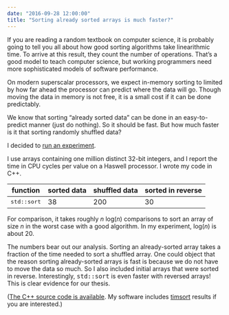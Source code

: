 ```yaml
---
date: "2016-09-28 12:00:00"
title: "Sorting already sorted arrays is much faster?"
---
```




If you are reading a random textbook on computer science, it is probably going to tell you all about how good sorting algorithms take linearithmic time. To arrive at this result, they count the number of operations. That&rsquo;s a good model to teach computer science, but working programmers need more sophisticated models of software performance.

On modern superscalar processors, we expect in-memory sorting to limited by how far ahead the processor can predict where the data will go. Though moving the data in memory is not free, it is a small cost if it can be done predictably.

We know that sorting &ldquo;already sorted data&rdquo; can be done in an easy-to-predict manner (just do nothing). So it should be fast. But how much faster is it that sorting randomly shuffled data?

I decided to [run an experiment](https://github.com/lemire/Code-used-on-Daniel-Lemire-s-blog/tree/master/2016/09/28). 

I use arrays containing one million distinct 32-bit integers, and I report the time in CPU cycles per value on a Haswell processor. I wrote my code in C++.

function                 |sorted data              |shuffled data            |sorted in reverse        |
-------------------------|-------------------------|-------------------------|-------------------------|
<tt>std::sort</tt>       |38                       |200                      |30                       |


For comparison, it takes roughly _n_ log(<em>n</em>) comparisons to sort an array of size _n_ in the worst case with a good algorithm. In my experiment, log(<em>n</em>) is about 20.

The numbers bear out our analysis. Sorting an already-sorted array takes a fraction of the time needed to sort a shuffled array. One could object that the reason sorting already-sorted arrays is fast is because we do not have to move the data so much. So I also included initial arrays that were sorted in reverse. Interestingly, <tt>std::sort</tt> is even faster with reversed arrays! This is clear evidence for our thesis.

([The C++ source code is available](https://github.com/lemire/Code-used-on-Daniel-Lemire-s-blog/tree/master/2016/09/28). My software includes [timsort](https://en.wikipedia.org/wiki/Timsort) results if you are interested.)

